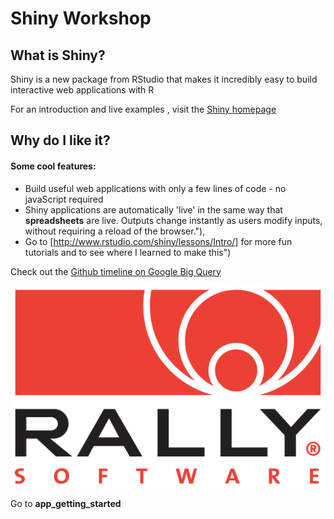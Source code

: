 # Shiny Workshop

## What is Shiny?
Shiny is a new package from RStudio that makes it incredibly easy to build interactive web applications with R

For an introduction and live examples , visit the [Shiny homepage](http://www.rstudio.com/shiny) 

## Why do I like it?

#### Some cool features: 
* Build useful web applications with only a few lines of code - no javaScript required
* Shiny applications are automatically 'live' in the same way that **spreadsheets** are live. Outputs change instantly as users modify inputs, without requiring a reload of the browser."),
* Go to [http://www.rstudio.com/shiny/lessons/Intro/] for more fun tutorials and to see where I learned to make this")


Check out the [Github timeline on Google Big Query](https://bigquery.cloud.google.com/table/publicdata:samples.github_timeline?pli=1)


![logo](www/rally_logo.png?raw=true)


Go to **app_getting_started**